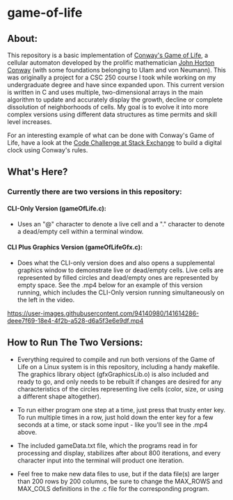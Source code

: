 # game-of-life
## About:
This repository is a basic implementation of [Conway's Game of Life](https://en.wikipedia.org/wiki/Conway's_Game_of_Life), a cellular automaton developed by the prolific mathematician [John Horton Conway](https://en.wikipedia.org/wiki/John_Horton_Conway) (with some foundations belonging to Ulam and von Neumann). This was originally a project for a CSC 250 course I took while working on my undergraduate degree and have since expanded upon. This current version is written in C and uses multiple, two-dimensional arrays in the main algorithm to update and accurately display the growth, decline or complete dissolution of neighborhoods of cells. My goal is to evolve it into more complex versions using different data structures as time permits and skill level increases.     

For an interesting example of what can be done with Conway's Game of Life, have a look at the [Code Challenge at Stack Exchange](https://codegolf.stackexchange.com/questions/88783/build-a-digital-clock-in-conways-game-of-life/) to build a digital clock using Conway's rules.

## What's Here?
### Currently there are two versions in this repository:

#### CLI-Only Version (gameOfLife.c): 
* Uses an "@" character to denote a live cell and a "." character to denote a dead/empty cell within a terminal window.

#### CLI Plus Graphics Version (gameOfLifeGfx.c): 
* Does what the CLI-only version does and also opens a supplemental graphics window to demonstrate live or dead/empty cells. Live cells are represented by filled circles and dead/empty ones are represented by empty space. See the .mp4 below for an example of this version running, which includes the CLI-Only version running simultaneously on the left in the video.  


https://user-images.githubusercontent.com/94140980/141614286-deee7f69-18e4-4f2b-a528-d6a5f3e6e9df.mp4



## How to Run The Two Versions:
* Everything required to compile and run both versions of the Game of Life on a Linux system is in this repository, including a handy makefile. The graphics library object (gfxGraphicsLib.o) is also included and ready to go, and only needs to be rebuilt if changes are desired for any characteristics of the circles representing live cells (color, size, or using a different shape altogether). 
 
* To run either program one step at a time, just press that trusty enter key. To run multiple times in a row, just hold down the enter key for a few seconds at a time, or stack some input - like you'll see in the .mp4 above.
 
* The included gameData.txt file, which the programs read in for processing and display, stabilizes after about 800 iterations, and every character input into the terminal will product one iteration.
 
* Feel free to make new data files to use, but if the data file(s) are larger than 200 rows by 200 columns, be sure to change the MAX_ROWS and MAX_COLS definitions in the .c file for the corresponding program.


                 
